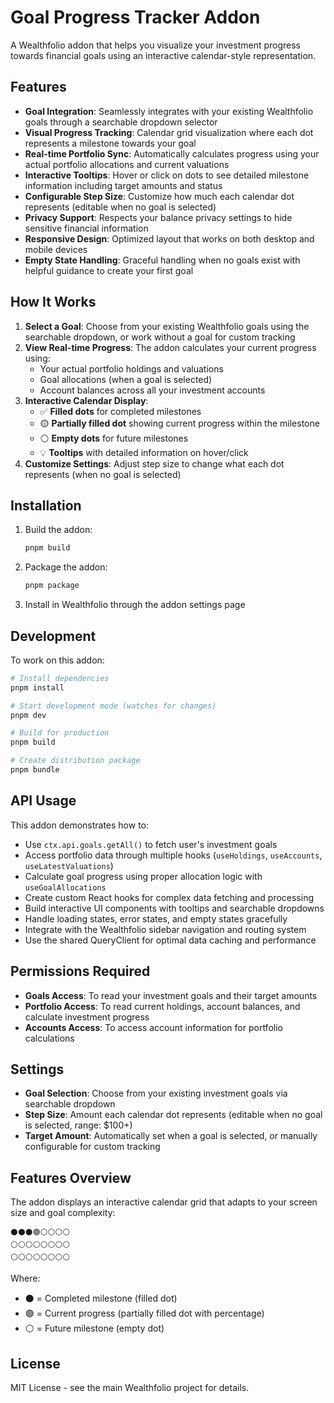 # Goal Progress Tracker Addon

A Wealthfolio addon that helps you visualize your investment progress towards
financial goals using an interactive calendar-style representation.

## Features

- **Goal Integration**: Seamlessly integrates with your existing Wealthfolio
  goals through a searchable dropdown selector
- **Visual Progress Tracking**: Calendar grid visualization where each dot
  represents a milestone towards your goal
- **Real-time Portfolio Sync**: Automatically calculates progress using your
  actual portfolio allocations and current valuations
- **Interactive Tooltips**: Hover or click on dots to see detailed milestone
  information including target amounts and status
- **Configurable Step Size**: Customize how much each calendar dot represents
  (editable when no goal is selected)
- **Privacy Support**: Respects your balance privacy settings to hide sensitive
  financial information
- **Responsive Design**: Optimized layout that works on both desktop and mobile
  devices
- **Empty State Handling**: Graceful handling when no goals exist with helpful
  guidance to create your first goal

## How It Works

1. **Select a Goal**: Choose from your existing Wealthfolio goals using the
   searchable dropdown, or work without a goal for custom tracking
2. **View Real-time Progress**: The addon calculates your current progress
   using:
   - Your actual portfolio holdings and valuations
   - Goal allocations (when a goal is selected)
   - Account balances across all your investment accounts
3. **Interactive Calendar Display**:
   - ✅ **Filled dots** for completed milestones
   - 🟡 **Partially filled dot** showing current progress within the milestone
   - ⚪ **Empty dots** for future milestones
   - 💡 **Tooltips** with detailed information on hover/click
4. **Customize Settings**: Adjust step size to change what each dot represents
   (when no goal is selected)

## Installation

1. Build the addon:

   ```bash
   pnpm build
   ```

2. Package the addon:

   ```bash
   pnpm package
   ```

3. Install in Wealthfolio through the addon settings page

## Development

To work on this addon:

```bash
# Install dependencies
pnpm install

# Start development mode (watches for changes)
pnpm dev

# Build for production
pnpm build

# Create distribution package
pnpm bundle
```

## API Usage

This addon demonstrates how to:

- Use `ctx.api.goals.getAll()` to fetch user's investment goals
- Access portfolio data through multiple hooks (`useHoldings`, `useAccounts`,
  `useLatestValuations`)
- Calculate goal progress using proper allocation logic with
  `useGoalAllocations`
- Create custom React hooks for complex data fetching and processing
- Build interactive UI components with tooltips and searchable dropdowns
- Handle loading states, error states, and empty states gracefully
- Integrate with the Wealthfolio sidebar navigation and routing system
- Use the shared QueryClient for optimal data caching and performance

## Permissions Required

- **Goals Access**: To read your investment goals and their target amounts
- **Portfolio Access**: To read current holdings, account balances, and
  calculate investment progress
- **Accounts Access**: To access account information for portfolio calculations

## Settings

- **Goal Selection**: Choose from your existing investment goals via searchable
  dropdown
- **Step Size**: Amount each calendar dot represents (editable when no goal is
  selected, range: $100+)
- **Target Amount**: Automatically set when a goal is selected, or manually
  configurable for custom tracking

## Features Overview

The addon displays an interactive calendar grid that adapts to your screen size
and goal complexity:

```
⚫⚫⚫🟢⚪⚪⚪⚪
⚪⚪⚪⚪⚪⚪⚪⚪
⚪⚪⚪⚪⚪⚪⚪⚪
```

Where:

- ⚫ = Completed milestone (filled dot)
- 🟢 = Current progress (partially filled dot with percentage)
- ⚪ = Future milestone (empty dot)

## License

MIT License - see the main Wealthfolio project for details.
